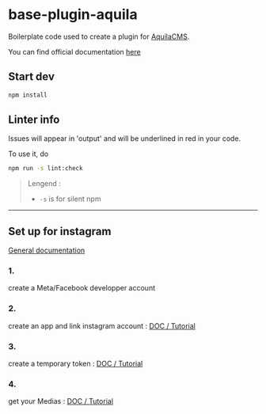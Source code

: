 # base-plugin-aquila

Boilerplate code used to create a plugin for [AquilaCMS](https://www.aquila-cms.com).

You can find official documentation [here](https://doc.aquila-cms.com/#/Creating/Plugin/Plugin-Files?id=top)

## Start dev

```sh
npm install
```

## Linter info

Issues will appear in 'output' and will be underlined in red in your code.

To use it, do

```sh
npm run -s lint:check
```

> Lengend :
>
> - `-s` is for silent npm

--- 

## Set up for instagram

[General documentation](https://developers.facebook.com/docs/instagram-basic-display-api)

### 1.
create a Meta/Facebook developper account

### 2.
create an app and link instagram account : [DOC / Tutorial](https://developers.facebook.com/docs/instagram-basic-display-api/getting-started)

### 3.
create a temporary token : [DOC / Tutorial](https://developers.facebook.com/docs/instagram-basic-display-api/guides/getting-access-tokens-and-permissions)

### 4.
get your Medias : [DOC / Tutorial](https://developers.facebook.com/docs/instagram-basic-display-api/guides/getting-profiles-and-media)
